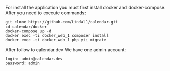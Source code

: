 For install the application you must first install docker and docker-compose.
After you need to execute commands:
~~~
git clone https://github.com/Lindal1/calendar.git
cd calendar/docker
docker-compose up -d
docker exec -ti docker_web_1 composer install
docker exec -ti docker_web_1 php yii migrate
~~~

After follow to calendar.dev
We have one admin account:
~~~
login: admin@calendar.dev
password: admin
~~~